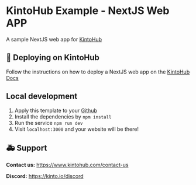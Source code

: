 # KintoHub Example - NextJS Web APP

A sample NextJS web app for [KintoHub](https://kintohub.com)

## :rocket: Deploying on KintoHub

Follow the instructions on how to deploy a NextJS web app on the [KintoHub Docs](https://docs.kintohub.com/examples/nextjs/nextjs-example/)

## Local development

1. Apply this template to your [Github](https://github.com/kintohub-examples/nextjs-web-app/generate)
2. Install the dependencies by `npm install`
3. Run the service `npm run dev`
4. Visit `localhost:3000` and your website will be there!

## :ambulance: Support

**Contact us:** https://www.kintohub.com/contact-us

**Discord:** https://kinto.io/discord
